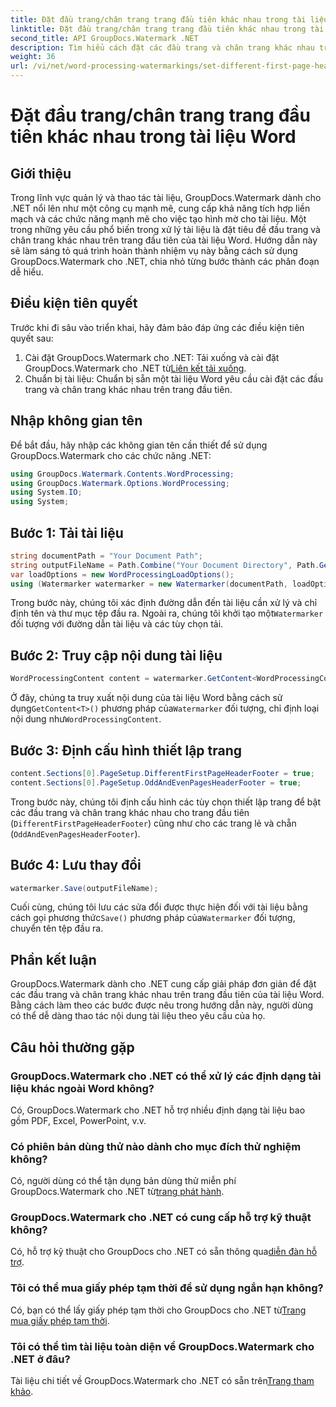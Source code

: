 ```yaml
---
title: Đặt đầu trang/chân trang trang đầu tiên khác nhau trong tài liệu Word
linktitle: Đặt đầu trang/chân trang trang đầu tiên khác nhau trong tài liệu Word
second_title: API GroupDocs.Watermark .NET
description: Tìm hiểu cách đặt các đầu trang và chân trang khác nhau trên trang đầu tiên của tài liệu Word bằng GroupDocs.Watermark cho .NET.
weight: 36
url: /vi/net/word-processing-watermarkings/set-different-first-page-header-footer-word-docs/
---
```


# Đặt đầu trang/chân trang trang đầu tiên khác nhau trong tài liệu Word

## Giới thiệu
Trong lĩnh vực quản lý và thao tác tài liệu, GroupDocs.Watermark dành cho .NET nổi lên như một công cụ mạnh mẽ, cung cấp khả năng tích hợp liền mạch và các chức năng mạnh mẽ cho việc tạo hình mờ cho tài liệu. Một trong những yêu cầu phổ biến trong xử lý tài liệu là đặt tiêu đề đầu trang và chân trang khác nhau trên trang đầu tiên của tài liệu Word. Hướng dẫn này sẽ làm sáng tỏ quá trình hoàn thành nhiệm vụ này bằng cách sử dụng GroupDocs.Watermark cho .NET, chia nhỏ từng bước thành các phân đoạn dễ hiểu.
## Điều kiện tiên quyết
Trước khi đi sâu vào triển khai, hãy đảm bảo đáp ứng các điều kiện tiên quyết sau:
1.  Cài đặt GroupDocs.Watermark cho .NET: Tải xuống và cài đặt GroupDocs.Watermark cho .NET từ[Liên kết tải xuống](https://releases.groupdocs.com/Watermark/net/).
2. Chuẩn bị tài liệu: Chuẩn bị sẵn một tài liệu Word yêu cầu cài đặt các đầu trang và chân trang khác nhau trên trang đầu tiên.

## Nhập không gian tên
Để bắt đầu, hãy nhập các không gian tên cần thiết để sử dụng GroupDocs.Watermark cho các chức năng .NET:
```csharp
using GroupDocs.Watermark.Contents.WordProcessing;
using GroupDocs.Watermark.Options.WordProcessing;
using System.IO;
using System;
```
## Bước 1: Tải tài liệu
```csharp
string documentPath = "Your Document Path";
string outputFileName = Path.Combine("Your Document Directory", Path.GetFileName(documentPath));
var loadOptions = new WordProcessingLoadOptions();
using (Watermarker watermarker = new Watermarker(documentPath, loadOptions))
```
Trong bước này, chúng tôi xác định đường dẫn đến tài liệu cần xử lý và chỉ định tên và thư mục tệp đầu ra. Ngoài ra, chúng tôi khởi tạo một`Watermarker` đối tượng với đường dẫn tài liệu và các tùy chọn tải.
## Bước 2: Truy cập nội dung tài liệu
```csharp
WordProcessingContent content = watermarker.GetContent<WordProcessingContent>();
```
 Ở đây, chúng ta truy xuất nội dung của tài liệu Word bằng cách sử dụng`GetContent<T>()` phương pháp của`Watermarker` đối tượng, chỉ định loại nội dung như`WordProcessingContent`.
## Bước 3: Định cấu hình thiết lập trang
```csharp
content.Sections[0].PageSetup.DifferentFirstPageHeaderFooter = true;
content.Sections[0].PageSetup.OddAndEvenPagesHeaderFooter = true;
```
Trong bước này, chúng tôi định cấu hình các tùy chọn thiết lập trang để bật các đầu trang và chân trang khác nhau cho trang đầu tiên (`DifferentFirstPageHeaderFooter`) cũng như cho các trang lẻ và chẵn (`OddAndEvenPagesHeaderFooter`).
## Bước 4: Lưu thay đổi
```csharp
watermarker.Save(outputFileName);
```
 Cuối cùng, chúng tôi lưu các sửa đổi được thực hiện đối với tài liệu bằng cách gọi phương thức`Save()` phương pháp của`Watermarker` đối tượng, chuyển tên tệp đầu ra.

## Phần kết luận
GroupDocs.Watermark dành cho .NET cung cấp giải pháp đơn giản để đặt các đầu trang và chân trang khác nhau trên trang đầu tiên của tài liệu Word. Bằng cách làm theo các bước được nêu trong hướng dẫn này, người dùng có thể dễ dàng thao tác nội dung tài liệu theo yêu cầu của họ.
## Câu hỏi thường gặp
### GroupDocs.Watermark cho .NET có thể xử lý các định dạng tài liệu khác ngoài Word không?
Có, GroupDocs.Watermark cho .NET hỗ trợ nhiều định dạng tài liệu bao gồm PDF, Excel, PowerPoint, v.v.
### Có phiên bản dùng thử nào dành cho mục đích thử nghiệm không?
Có, người dùng có thể tận dụng bản dùng thử miễn phí GroupDocs.Watermark cho .NET từ[trang phát hành](https://releases.groupdocs.com/).
### GroupDocs.Watermark cho .NET có cung cấp hỗ trợ kỹ thuật không?
 Có, hỗ trợ kỹ thuật cho GroupDocs cho .NET có sẵn thông qua[diễn đàn hỗ trợ](https://forum.groupdocs.com/c/watermark/19).
### Tôi có thể mua giấy phép tạm thời để sử dụng ngắn hạn không?
 Có, bạn có thể lấy giấy phép tạm thời cho GroupDocs cho .NET từ[Trang mua giấy phép tạm thời](https://purchase.groupdocs.com/temporary-license/).
### Tôi có thể tìm tài liệu toàn diện về GroupDocs.Watermark cho .NET ở đâu?
 Tài liệu chi tiết về GroupDocs.Watermark cho .NET có sẵn trên[Trang tham khảo](https://tutorials.groupdocs.com/Watermark/net/).